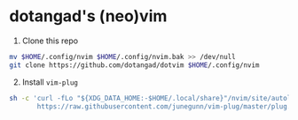 # dotangad's (neo)vim

1. Clone this repo
```sh
mv $HOME/.config/nvim $HOME/.config/nvim.bak >> /dev/null
git clone https://github.com/dotangad/dotvim $HOME/.config/nvim
```

2. Install `vim-plug`
```sh
sh -c 'curl -fLo "${XDG_DATA_HOME:-$HOME/.local/share}"/nvim/site/autoload/plug.vim --create-dirs \
       https://raw.githubusercontent.com/junegunn/vim-plug/master/plug.vim'
```
